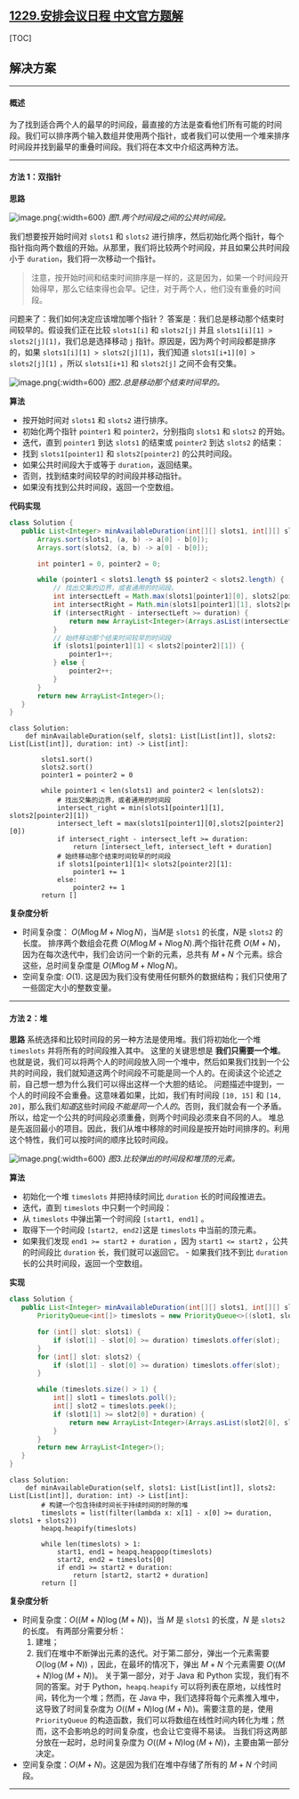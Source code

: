 ## [1229.安排会议日程 中文官方题解](https://leetcode.cn/problems/meeting-scheduler/solutions/100000/an-pai-hui-yi-ri-cheng-by-leetcode-solut-j8cf)
[TOC]

 ## 解决方案

---

 #### 概述

 为了找到适合两个人的最早的时间段，最直接的方法是查看他们所有可能的时间段。我们可以排序两个输入数组并使用两个指针，或者我们可以使用一个堆来排序时间段并找到最早的重叠时间段。我们将在本文中介绍这两种方法。

---

 #### 方法 1：双指针

 **思路**

 ![image.png](https://pic.leetcode.cn/1691737073-PeCvBs-image.png){:width=600}
 *图1.两个时间段之间的公共时间段。*

 我们想要按开始时间对 `slots1` 和 `slots2` 进行排序，然后初始化两个指针，每个指针指向两个数组的开始。从那里，我们将比较两个时间段，并且如果公共时间段小于 `duration`，我们将一次移动一个指针。

 >注意，按开始时间和结束时间排序是一样的，这是因为，如果一个时间段开始得早，那么它结束得也会早。记住，对于两个人，他们没有重叠的时间段。

 问题来了：我们如何决定应该增加哪个指针？
 答案是：我们总是移动那个结束时间较早的。假设我们正在比较 `slots1[i]` 和 `slots2[j]` 并且 `slots1[i][1] > slots2[j][1]`，我们总是选择移动 `j` 指针。原因是，因为两个时间段都是排序的，如果 `slots1[i][1] > slots2[j][1]`，我们知道 `slots1[i+1][0] > slots2[j][1]` ，所以 `slots1[i+1]` 和 `slots2[j]` 之间不会有交集。

 ![image.png](https://pic.leetcode.cn/1691737176-XjiqOi-image.png){:width=600}
 *图2.总是移动那个结束时间早的。*

 **算法**

 - 按开始时间对 `slots1` 和 `slots2` 进行排序。 
 - 初始化两个指针 `pointer1` 和 `pointer2`，分别指向 `slots1` 和 `slots2` 的开始。 
 - 迭代，直到 `pointer1` 到达 `slots1` 的结束或 `pointer2` 到达 `slots2` 的结束：  
 - 找到 `slots1[pointer1]` 和 `slots2[pointer2]` 的公共时间段。  
 - 如果公共时间段大于或等于 `duration`，返回结果。  
 - 否则，找到结束时间较早的时间段并移动指针。 
 - 如果没有找到公共时间段，返回一个空数组。

 **代码实现**

 ```Java [slu1]
class Solution {
    public List<Integer> minAvailableDuration(int[][] slots1, int[][] slots2, int duration) {
        Arrays.sort(slots1, (a, b) -> a[0] - b[0]);
        Arrays.sort(slots2, (a, b) -> a[0] - b[0]);

        int pointer1 = 0, pointer2 = 0;

        while (pointer1 < slots1.length $$ pointer2 < slots2.length) {
            // 找出交集的边界，或者通用的时间段。
            int intersectLeft = Math.max(slots1[pointer1][0], slots2[pointer2][0]);
            int intersectRight = Math.min(slots1[pointer1][1], slots2[pointer2][1]);
            if (intersectRight - intersectLeft >= duration) {
                return new ArrayList<Integer>(Arrays.asList(intersectLeft, intersectLeft + duration));
            }
            // 始终移动那个结束时间较早的时间段
            if (slots1[pointer1][1] < slots2[pointer2][1]) {
                pointer1++;
            } else {
                pointer2++;
            }
        }
        return new ArrayList<Integer>();
    }
}
 ```

```Python3 [slu1]
class Solution:
    def minAvailableDuration(self, slots1: List[List[int]], slots2: List[List[int]], duration: int) -> List[int]:

        slots1.sort()
        slots2.sort()
        pointer1 = pointer2 = 0

        while pointer1 < len(slots1) and pointer2 < len(slots2):
            # 找出交集的边界，或者通用的时间段
            intersect_right = min(slots1[pointer1][1], slots2[pointer2][1])
            intersect_left = max(slots1[pointer1][0],slots2[pointer2][0])
            if intersect_right - intersect_left >= duration:
                return [intersect_left, intersect_left + duration]
            # 始终移动那个结束时间较早的时间段
            if slots1[pointer1][1]< slots2[pointer2][1]:
                pointer1 += 1
            else:
                pointer2 += 1
        return []
```


 **复杂度分析**

 * 时间复杂度： $O(M \log M + N \log N)$，当$M$是 `slots1` 的长度，$N$是 `slots2` 的长度。
   排序两个数组会花费 $O(M \log M + N \log N)$.两个指针花费 $O(M + N)$，因为在每次迭代中，我们会访问一个新的元素，总共有 $M+N$ 个元素。综合这些，总时间复杂度是 $O(M \log M + N \log N)$。
 * 空间复杂度: $O(1)$. 这是因为我们没有使用任何额外的数据结构；我们只使用了一些固定大小的整数变量。

---

 #### 方法 2：堆

 **思路**
 系统选择和比较时间段的另一种方法是使用堆。我们将初始化一个堆 `timeslots` 并将所有的时间段推入其中。
 这里的关键思想是 **我们只需要一个堆**。也就是说，我们可以将两个人的时间段放入同一个堆中，然后如果我们找到一个公共的时间段，我们就知道这两个时间段不可能是同一个人的。在阅读这个论述之前，自己想一想为什么我们可以得出这样一个大胆的结论。
 问题描述中提到，一个人的时间段不会重叠。这意味着如果，比如，我们有时间段 `[10, 15]` 和 `[14, 20]`，那么我们*知道*这些时间段*不能是同一个人的*。否则，我们就会有一个矛盾。所以，给定一个公共的时间段必须重叠，则两个时间段必须来自不同的人。
 堆总是先返回最小的项目。因此，我们从堆中移除的时间段是按开始时间排序的。利用这个特性，我们可以按时间的顺序比较时间段。

 ![image.png](https://pic.leetcode.cn/1691738490-nkFiQA-image.png){:width=600}
 *图3.比较弹出的时间段和堆顶的元素。*

 **算法**

 - 初始化一个堆 `timeslots` 并把持续时间比 `duration` 长的时间段推进去。 
 - 迭代，直到 `timeslots` 中只剩一个时间段：  
 - 从 `timeslots` 中弹出第一个时间段 `[start1, end1]` 。  
 - 取得下一个时间段 `[start2, end2]`这是 `timeslots` 中当前的顶元素。  
 - 如果我们发现 `end1 >= start2 + duration` ，因为 `start1 <= start2` ，公共的时间段比 `duration` 长，我们就可以返回它。 - 如果我们找不到比 `duration` 长的公共时间段，返回一个空数组。

**实现**

 ```Java [slu2]
class Solution {
    public List<Integer> minAvailableDuration(int[][] slots1, int[][] slots2, int duration) {
        PriorityQueue<int[]> timeslots = new PriorityQueue<>((slot1, slot2) -> slot1[0] - slot2[0]);

        for (int[] slot: slots1) {
            if (slot[1] - slot[0] >= duration) timeslots.offer(slot);
        }
        for (int[] slot: slots2) {
            if (slot[1] - slot[0] >= duration) timeslots.offer(slot);
        }

        while (timeslots.size() > 1) {
            int[] slot1 = timeslots.poll();
            int[] slot2 = timeslots.peek();
            if (slot1[1] >= slot2[0] + duration) {
                return new ArrayList<Integer>(Arrays.asList(slot2[0], slot2[0] + duration));
            }
        }
        return new ArrayList<Integer>();
    }
}
 ```

```Python3 [slu2]
class Solution:
    def minAvailableDuration(self, slots1: List[List[int]], slots2: List[List[int]], duration: int) -> List[int]:
        # 构建一个包含持续时间长于持续时间的时隙的堆
        timeslots = list(filter(lambda x: x[1] - x[0] >= duration, slots1 + slots2))
        heapq.heapify(timeslots)

        while len(timeslots) > 1:
            start1, end1 = heapq.heappop(timeslots)
            start2, end2 = timeslots[0]
            if end1 >= start2 + duration:
                return [start2, start2 + duration]
        return []
```

 **复杂度分析**

 * 时间复杂度：$O((M+N) \log (M+N))$，当 $M$ 是 `slots1` 的长度，$N$ 是 `slots2` 的长度。
   有两部分需要分析：
   1. 建堆；
   2. 我们在堆中不断弹出元素的迭代。对于第二部分，弹出一个元素需要 $O(\log(M + N))$ ，因此，在最坏的情况下，弹出 $M + N$ 个元素需要 $O((M+N) \log (M+N))$。
       关于第一部分，对于 Java 和 Python 实现，我们有不同的答案。对于 Python，`heapq.heapify` 可以将列表在原地，以线性时间，转化为一个堆；然而，在 Java 中，我们选择将每个元素推入堆中，这导致了时间复杂度为 $O((M+N) \log (M+N))$。需要注意的是，使用 `PriorityQueue` 的构造函数，我们可以将数组在线性时间内转化为堆；然而，这不会影响总的时间复杂度，也会让它变得不易读。
       当我们将这两部分放在一起时，总时间复杂度为 $O((M+N) \log (M+N))$，主要由第一部分决定。
 * 空间复杂度：$O(M+N)$。这是因为我们在堆中存储了所有的 $M+N$ 个时间段。
   <br/>

---